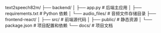 text2speech82m/
├── backend/
│   ├── app.py              # 后端主应用
│   ├── requirements.txt    # Python 依赖
│   └── audio_files/        # 音频文件存储目录
├── frontend-react/
│   ├── src/               # 前端源代码
│   ├── public/           # 静态资源
│   └── package.json      # 项目配置和依赖
└── docs/                 # 项目文档